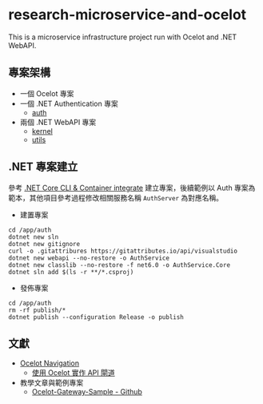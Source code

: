# research-microservice-and-ocelot

This is a microservice infrastructure project run with Ocelot and .NET WebAPI.

## 專案架構

+ 一個 Ocelot 專案
+ 一個 .NET Authentication 專案
    - [auth](./app/auth)
+ 兩個 .NET WebAPI 專案
    - [kernel](./app/kernel)
    - [utils](./app/utils)

## .NET 專案建立

參考 [.NET Core CLI & Container integrate](https://github.com/eastmoon/infra-dotnet-webapi/blob/master/doc/dotnet-cli.md) 建立專案，後續範例以 Auth 專案為範本，其他項目參考過程修改相關服務名稱 ```AuthServer``` 為對應名稱。

+ 建置專案

```
cd /app/auth
dotnet new sln
dotnet new gitignore
curl -o .gitattribures https://gitattributes.io/api/visualstudio
dotnet new webapi --no-restore -o AuthService
dotnet new classlib --no-restore -f net6.0 -o AuthService.Core
dotnet sln add $(ls -r **/*.csproj)
```

+ 發佈專案

```
cd /app/auth
rm -rf publish/*
dotnet publish --configuration Release -o publish
```

## 文獻

+ [Ocelot Navigation](https://ocelot.readthedocs.io/en/latest/introduction/gettingstarted.html)
    - [使用 Ocelot 實作 API 閘道](https://learn.microsoft.com/zh-tw/dotnet/architecture/microservices/multi-container-microservice-net-applications/implement-api-gateways-with-ocelot)
+ 教學文章與範例專案
    - [Ocelot-Gateway-Sample - Github](https://github.com/PasinduUmayanga/Ocelot-Gateway-Sample)
